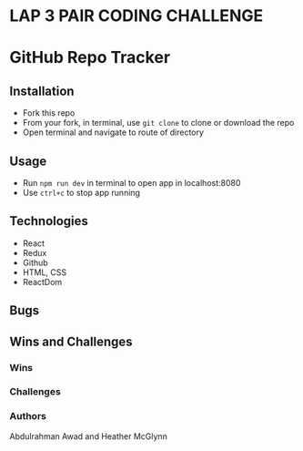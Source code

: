 # LAP 3 PAIR CODING CHALLENGE

# GitHub Repo Tracker

## Installation 

- Fork this repo
- From your fork, in terminal, use `git clone` to clone or download the repo
- Open terminal and navigate to route of directory

## Usage

- Run `npm run dev` in terminal to open app in localhost:8080
- Use `ctrl+c` to stop app running

## Technologies

- React
- Redux
- Github
- HTML, CSS
- ReactDom

## Bugs


## Wins and Challenges

### Wins

### Challenges


### Authors

Abdulrahman Awad and Heather McGlynn 
